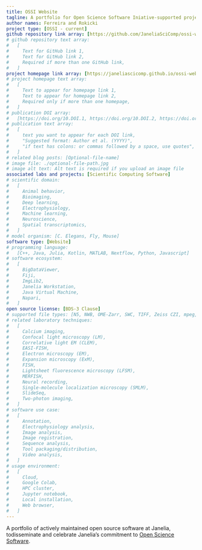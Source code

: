 ```yaml
---
title: OSSI Website
tagline: A portfolio for Open Science Software Iniative-supported projects
author names: Ferreira and Rokicki
project type: [OSSI - current]
github repository link array: [https://github.com/JaneliaSciComp/ossi-website]
# github repository text array:
#   [
#     Text for GitHub link 1,
#     Text for GitHub link 2,
#     Required if more than one GitHub link,
#   ]
project homepage link array: [https://janeliascicomp.github.io/ossi-website/]
# project homepage text array:
#   [
#     Text to appear for homepage link 1,
#     Text to appear for homepage link 2,
#     Required only if more than one homepage,
#   ]
# publication DOI array:
#   [https://doi.org/10.DOI.1, https://doi.org/10.DOI.2, https://doi.org/10.DOI.n]
# publication text array:
#   [
#     text you want to appear for each DOI link,
#     "Suggested format: Author et al. (YYYY)",
#     "if text has colons: or commas followed by a space, use quotes",
#   ]
# related blog posts: [Optional-file-name]
# image file: ./optional-file-path.jpg
# image alt text: Alt text is required if you upload an image file
associated labs and projects: [Scientific Computing Software]
# scientific domain:
#   [
#     Animal behavior,
#     Bioimaging,
#     Deep learning,
#     Electrophysiology,
#     Machine learning,
#     Neuroscience,
#     Spatial transcriptomics,
#   ]
# model organism: [C. Elegans, Fly, Mouse]
software type: [Website]
# programming language:
#   [C++, Java, Julia, Kotlin, MATLAB, Nextflow, Python, Javascript]
# software ecosystem:
#   [
#     BigDataViewer,
#     Fiji,
#     ImgLib2,
#     Janelia Workstation,
#     Java Virtual Machine,
#     Napari,
#   ]
open source license: [BDS-3 Clause]
# supported file types: [N5, NWB, OME-Zarr, SWC, TIFF, Zeiss CZI, mpeg, avi]
# related laboratory techniques:
#   [
#     Calcium imaging,
#     Confocal light microscopy (LM),
#     Correlative light EM (CLEM),
#     EASI-FISH,
#     Electron microscopy (EM),
#     Expansion microscopy (ExM),
#     FISH,
#     Lightsheet fluorescence microscopy (LFSM),
#     MERFISH,
#     Neural recording,
#     Single-molecule localization microscopy (SMLM),
#     SlideSeq,
#     Two-photon imaging,
#   ]
# software use case:
#   [
#     Annotation,
#     Electrophysiology analysis,
#     Image analysis,
#     Image registration,
#     Sequence analysis,
#     Tool packaging/distribution,
#     Video analysis,
#   ]
# usage environment:
#   [
#     Cloud,
#     Google Colab,
#     HPC cluster,
#     Jupyter notebook,
#     Local installation,
#     Web browser,
#   ]
---
```


A portfolio of actively maintained open source software at Janelia, todisseminate and celebrate Janelia’s commitment to [Open Science Software](https://www.janelia.org/node/67970).
